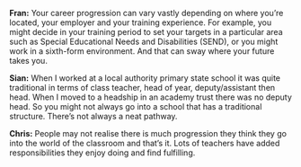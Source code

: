 **Fran:** Your career progression can vary vastly depending on where you’re located, your employer and your training experience. For example, you might decide in your training period to set your targets in a particular area such as Special Educational Needs and Disabilities (SEND), or you might work in a sixth-form environment. And that can sway where your future takes you.
 
**Sian:** When I worked at a local authority primary state school it was quite traditional in terms of class teacher, head of year, deputy/assistant then head. When I moved to a headship in an academy trust there was no deputy head. So you might not always go into a school that has a traditional structure. There’s not always a neat pathway.

**Chris:** People may not realise there is much progression they think they go into the world of the classroom and that’s it. Lots of teachers have added responsibilities they enjoy doing and find fulfilling.
